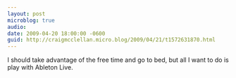 ```yaml
---
layout: post
microblog: true
audio: 
date: 2009-04-20 18:00:00 -0600
guid: http://craigmcclellan.micro.blog/2009/04/21/t1572631870.html
---
```

I should take advantage of the free time and go to bed, but all I want to do is play with Ableton Live.
